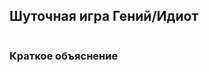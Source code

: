 <div class="text" style="align-content: center;">
    <h2>Шуточная игра Гений/Идиот</h2>
</div>
<h3>Краткое объяснение</h3>
